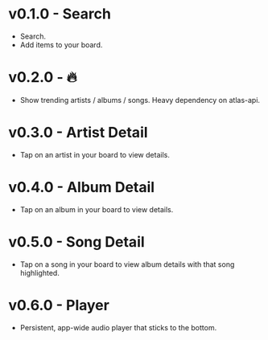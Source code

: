 # v0.1.0 - Search
- Search.
- Add items to your board.

# v0.2.0 - 🔥
- Show trending artists / albums / songs. Heavy dependency on atlas-api.

# v0.3.0 - Artist Detail
- Tap on an artist in your board to view details.

# v0.4.0 - Album Detail
- Tap on an album in your board to view details.

# v0.5.0 - Song Detail
- Tap on a song in your board to view album details with that song highlighted.

# v0.6.0 - Player
- Persistent, app-wide audio player that sticks to the bottom.
